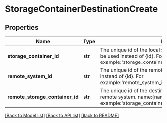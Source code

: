 # StorageContainerDestinationCreate

## Properties
Name | Type | Description | Notes
------------ | ------------- | ------------- | -------------
**storage_container_id** | **str** | The unique id of the local storage container. name:{name} can be used instead of {id}. For example:&#39;storage_container_id&#39;:&#39;name:storage_container_name&#39; | 
**remote_system_id** | **str** | The unique id of the remote system. name:{name} can be used instead of {id}. For example:&#39;remote_system_id&#39;:&#39;name:remote_system_name&#39; | 
**remote_storage_container_id** | **str** | The unique id of the destination storage container on the remote system. name:{name} can be used instead of {id}. For example:&#39;storage_container_id&#39;:&#39;name:storage_container_name&#39; | 

[[Back to Model list]](../README.md#documentation-for-models) [[Back to API list]](../README.md#documentation-for-api-endpoints) [[Back to README]](../README.md)


